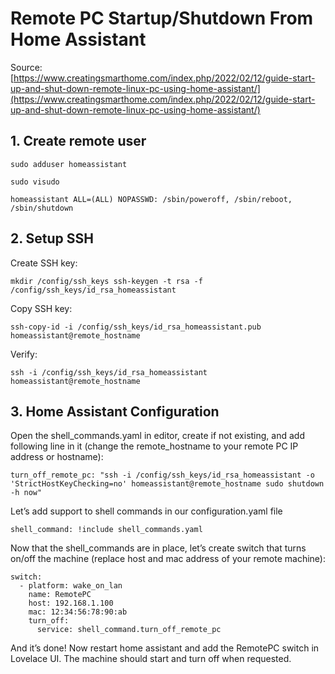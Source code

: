 # Remote PC Startup/Shutdown From Home Assistant

Source: [https://www.creatingsmarthome.com/index.php/2022/02/12/guide-start-up-and-shut-down-remote-linux-pc-using-home-assistant/](https://www.creatingsmarthome.com/index.php/2022/02/12/guide-start-up-and-shut-down-remote-linux-pc-using-home-assistant/)

## 1.  Create remote user
```
sudo adduser homeassistant

sudo visudo

homeassistant ALL=(ALL) NOPASSWD: /sbin/poweroff, /sbin/reboot, /sbin/shutdown
```

## 2.  Setup SSH

Create SSH key:
```
mkdir /config/ssh_keys ssh-keygen -t rsa -f /config/ssh_keys/id_rsa_homeassistant
```

Copy SSH key:
```
ssh-copy-id -i /config/ssh_keys/id_rsa_homeassistant.pub homeassistant@remote_hostname
```

Verify: 
```
ssh -i /config/ssh_keys/id_rsa_homeassistant homeassistant@remote_hostname
```

## 3.  Home Assistant Configuration

Open the shell_commands.yaml in editor, create if not existing, and add following line in it (change the remote_hostname to your remote PC IP address or hostname):

```
turn_off_remote_pc: "ssh -i /config/ssh_keys/id_rsa_homeassistant -o 'StrictHostKeyChecking=no' homeassistant@remote_hostname sudo shutdown -h now"
```

Let’s add support to shell commands in our configuration.yaml file

```
shell_command: !include shell_commands.yaml
```

Now that the shell_commands are in place, let’s create switch that turns on/off the machine (replace host and mac address of your remote machine):

```
switch:
  - platform: wake_on_lan
    name: RemotePC
    host: 192.168.1.100
    mac: 12:34:56:78:90:ab
    turn_off:
      service: shell_command.turn_off_remote_pc
```

And it’s done! Now restart home assistant and add the RemotePC switch in Lovelace UI. The machine should start and turn off when requested.
